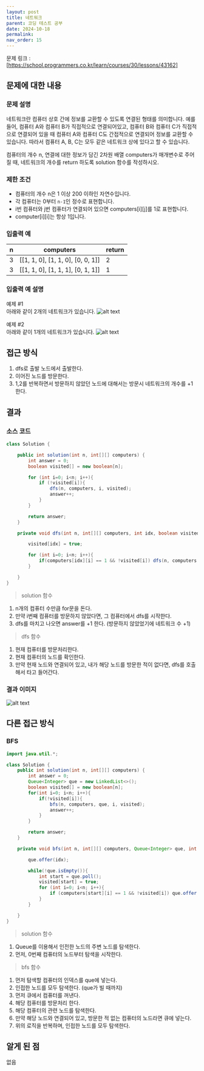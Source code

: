 ```yaml
---
layout: post
title: 네트워크
parent: 코딩 테스트 공부
date: 2024-10-18
permalink:
nav_order: 15
---
```


문제 링크 : [https://school.programmers.co.kr/learn/courses/30/lessons/43162]

## 문제에 대한 내용

### 문제 설명

네트워크란 컴퓨터 상호 간에 정보를 교환할 수 있도록 연결된 형태를 의미합니다. 예를 들어, 컴퓨터 A와 컴퓨터 B가 직접적으로 연결되어있고, 컴퓨터 B와 컴퓨터 C가 직접적으로 연결되어 있을 때 컴퓨터 A와 컴퓨터 C도 간접적으로 연결되어 정보를 교환할 수 있습니다. 따라서 컴퓨터 A, B, C는 모두 같은 네트워크 상에 있다고 할 수 있습니다.

컴퓨터의 개수 n, 연결에 대한 정보가 담긴 2차원 배열 computers가 매개변수로 주어질 때, 네트워크의 개수를 return 하도록 solution 함수를 작성하시오.

### 제한 조건

- 컴퓨터의 개수 n은 1 이상 200 이하인 자연수입니다.
- 각 컴퓨터는 0부터 `n-1`인 정수로 표현합니다.
- i번 컴퓨터와 j번 컴퓨터가 연결되어 있으면 computers[i][j]를 1로 표현합니다.
- computer[i][i]는 항상 1입니다.

### 입출력 예

| n   | computers                         | return |
| --- | --------------------------------- | ------ |
| 3   | [[1, 1, 0], [1, 1, 0], [0, 0, 1]] | 2      |
| 3   | [[1, 1, 0], [1, 1, 1], [0, 1, 1]] | 1      |

### 입출력 예 설명

예제 #1  
아래와 같이 2개의 네트워크가 있습니다.
![alt text](/공부/코딩-테스트-공부/image-15.png)

예제 #2  
아래와 같이 1개의 네트워크가 있습니다.
![alt text](/공부/코딩-테스트-공부/image-16.png)

## 접근 방식

1. dfs로 출발 노드에서 출발한다.
2. 이어진 노드를 방문한다.
3. 1,2를 반복하면서 방문하지 않았던 노드에 대해서는 방문시 네트워크의 개수를 +1 한다.

## 결과

### 소스 코드

```java
class Solution {

    public int solution(int n, int[][] computers) {
        int answer = 0;
        boolean visited[] = new boolean[n];

        for (int i=0; i<n; i++){
            if (!visited[i]){
                dfs(n, computers, i, visited);
                answer++;
            }
        }

        return answer;
    }

    private void dfs(int n, int[][] computers, int idx, boolean visited[]) {

        visited[idx] = true;

        for (int i=0; i<n; i++){
            if(computers[idx][i] == 1 && !visited[i]) dfs(n, computers, i, visited);
        }

    }
}
```

> solution 함수

1. n개의 컴퓨터 수만큼 for문을 돈다.
2. 만약 i번째 컴퓨터를 방문하지 않았다면, 그 컴퓨터에서 dfs를 시작한다.
3. dfs를 마치고 나오면 answer를 +1 한다. (방문하지 않았었기에 네트워크 수 +1)

> dfs 함수

1. 현재 컴퓨터를 방문처리한다.
1. 현재 컴퓨터의 노드를 확인한다.
1. 만약 현재 노드와 연결되어 있고, 내가 해당 노드를 방문한 적이 없다면, dfs를 호출해서 타고 들어간다.

### 결과 이미지

![alt text](/공부/코딩-테스트-공부/image-17.png)

## 다른 접근 방식

### BFS

```java
import java.util.*;

class Solution {
    public int solution(int n, int[][] computers) {
        int answer = 0;
        Queue<Integer> que = new LinkedList<>();
        boolean visited[] = new boolean[n];
        for(int i=0; i<n; i++){
            if(!visited[i]){
                bfs(n, computers, que, i, visited);
                answer++;
            }
        }

        return answer;
    }

    private void bfs(int n, int[][] computers, Queue<Integer> que, int idx, boolean visited[]){

        que.offer(idx);

        while(!que.isEmpty()){
            int start = que.poll();
            visited[start] = true;
            for (int i=0; i<n; i++){
                if (computers[start][i] == 1 && !visited[i]) que.offer(i);
            }
        }

    }
}
```

> solution 함수

1. Queue를 이용해서 인전한 노드의 주변 노드를 탐색한다.
2. 먼저, 0번째 컴퓨터의 노드부터 탐색을 시작한다.

> bfs 함수

1. 먼저 탐색할 컴퓨터의 인덱스를 que에 넣는다.
1. 인접한 노드를 모두 탐색한다. (que가 빌 때까지)
1. 먼저 큐에서 컴퓨터를 꺼낸다.
1. 해당 컴퓨터를 방문처리 한다.
1. 해당 컴퓨터의 관련 노드를 탐색한다.
1. 만약 해당 노드와 연결되어 있고, 방문한 적 없는 컴퓨터의 노드라면 큐에 넣는다.
1. 위의 로직을 반복하며, 인접한 노드를 모두 탐색한다.

## 알게 된 점

없음

[https://school.programmers.co.kr/learn/courses/30/lessons/43162]: https://school.programmers.co.kr/learn/courses/30/lessons/43162
